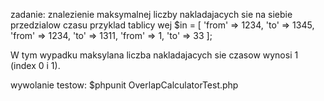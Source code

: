 zadanie:
znalezienie maksymalnej liczby nakladajacych sie na siebie przedzialow czasu
przyklad  tablicy wej
$in = [
'from' => 1234, 'to' => 1345,
'from' => 1234, 'to' => 1311,
'from' => 1, 'to' => 33
];

W tym wypadku maksylana liczba nakladajacych sie czasow wynosi 1 (index 0 i 1).


wywolanie testow:
$phpunit OverlapCalculatorTest.php
